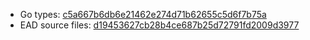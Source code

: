 * Go types: [c5a667b6db6e21462e274d71b62655c5d6f7b75a](https://github.com/NYULibraries/dlts-finding-aids-ead-go-packages/commit/c5a667b6db6e21462e274d71b62655c5d6f7b75a)
* EAD source files: [d19453627cb28b4ce687b25d72791fd2009d3977](https://github.com/NYULibraries/dlts-finding-aids-ead-sample-set-1/commit/d19453627cb28b4ce687b25d72791fd2009d3977)
